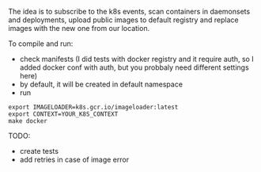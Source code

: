 The idea is to subscribe to the k8s events,
scan containers in daemonsets and deployments, upload public images to default registry 
and replace images with the new one from our location.


To compile and run:
- check manifests (I did tests with docker registry and it require auth, 
so I added docker conf with auth, but you probbaly need different settings here)
- by default, it will be created in default namespace
- run

```shell
export IMAGELOADER=k8s.gcr.io/imageloader:latest
export CONTEXT=YOUR_K8S_CONTEXT 
make docker
```


TODO:
- create tests
- add retries in case of image error